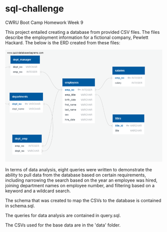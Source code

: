 # sql-challenge
CWRU Boot Camp Homework Week 9

This project entailed creating a database from provided CSV files. The files describe the employment information for a fictional company, Pewlett Hackard. The below is the ERD created from these files:

![Employee ERD](https://github.com/Lbrady1025/sql-challenge/blob/master/employee_ERD.png)

In terms of data analysis, eight queries were written to demonstrate the ability to pull data from the database based on certain requirements, including narrowing the search based on the year an employee was hired, joining department names on employee number, and filtering based on a keyword and a wildcard search.

The schema that was created to map the CSVs to the database is contained in schema.sql.

The queries for data analysis are contained in query.sql.

The CSVs used for the base data are in the 'data' folder.
